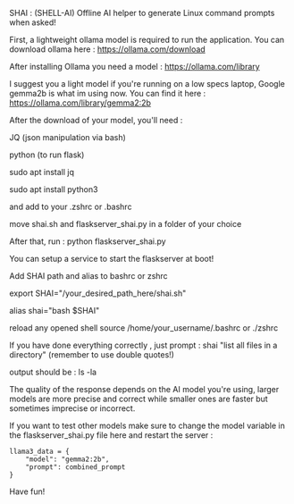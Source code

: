 SHAI : (SHELL-AI) Offline AI helper to generate Linux command prompts when asked!

First, a lightweight ollama model is required to run the application.
You can download ollama here : https://ollama.com/download

After installing Ollama you need a model : https://ollama.com/library

I suggest you a light model if you're running on a low specs laptop, Google gemma2b is what im using now.
You can find it here : https://ollama.com/library/gemma2:2b

After the download of your model, you'll need :

JQ (json manipulation via bash)

python (to run flask)

sudo apt install jq

sudo apt install python3

and add to your .zshrc or .bashrc 

move shai.sh and flaskserver_shai.py in a folder of your choice

After that, run :
python flaskserver_shai.py

You can setup a service to start the flaskserver at boot!

Add SHAI path and alias to bashrc or zshrc

export SHAI="/your_desired_path_here/shai.sh"

alias shai="bash \$SHAI"

reload any opened shell
source /home/your_username/.bashrc or ./zshrc

If you have done everything correctly , just prompt :
shai "list all files in a directory" 
(remember to use double quotes!)

output should be : ls -la

The quality of the response depends on the AI model you're using, larger models are more precise and correct while smaller ones are faster but sometimes imprecise or incorrect.

If you want to test other models make sure to change the model variable in the flaskserver_shai.py file here and restart the server :

    llama3_data = {
        "model": "gemma2:2b",
        "prompt": combined_prompt
    }


Have fun!
